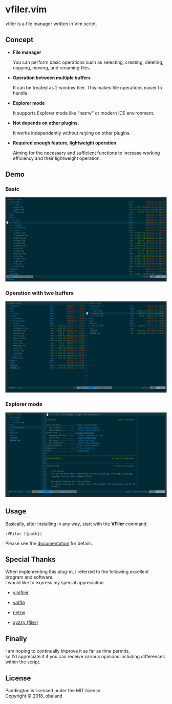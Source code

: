 # vfiler.vim
vfiler is a file manager written in Vim script.

## Concept
- **File manager**

  You can perform basic operations such as selecting, creating, deleting,
  copying, moving, and renaming files.

- **Operation between multiple buffers**

  It can be treated as 2 window filer. This makes file operations easier to
  handle.

- **Explorer mode**

  It supports Explorer mode like "netrw" or modern IDE environment.

- **Not depends on other plugins.**

  It works independently without relying on other plugins.

- **Required enough feature, lightweight operation**

  Aiming for the necessary and sufficient functions to increase working
  efficiency and their lightweight operation.

## Demo
### Basic
![VFiler basic operations](https://github.com/obaland/contents/blob/main/vfiler.vim/image-basic.png)

### Operation with two buffers
![VFiler operations with two buffers](https://github.com/obaland/contents/blob/main/vfiler.vim/image-multiple.png)

### Explorer mode
![VFiler explorer mode](https://github.com/obaland/contents/blob/main/vfiler.vim/image-tree.png)

## Usage
Basically, after installing in any way, start with the **VFiler** command.

    :VFiler [{path}]

Please see the [documentation][vim-doc] for details.

## Special Thanks
When implementing this plug-in, I referred to the following excellent program and software.  
I would like to express my special appreciation.  

* [vimfiler](https://github.com/Shougo/vimfiler.vim)

* [vaffle](https://github.com/cocopon/vaffle.vim)

* [netrw](https://github.com/vim-scripts/netrw.vim)

* [xyzzy (filer)](https://github.com/xyzzy-022/xyzzy)

## Finally
I am hoping to continually improve it as far as time permits,  
so I'd appreciate it if you can receive various opinions including differences within the script.

## License
Paddington is licensed under the MIT license.  
Copyright © 2018, obaland

[vim-doc]: https://github.com/obaland/vfiler.vim/blob/master/doc/vfiler.txt
